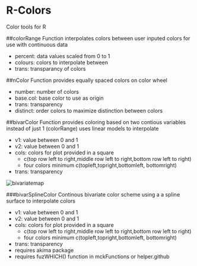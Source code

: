 # R-Colors
Color tools for R

##colorRange 
Function interpolates colors between user inputed colors for use with continuous data

*    percent: data values scaled from 0 to 1
*    colours: colors to interpolate between
*    trans: transparancy of colors

##nColor 
Function provides equally spaced colors on color wheel

*    number: number of colors
*    base.col: base color to use as origin
*    trans: transparency
*    distinct: order colors to maximize distinction between colors

##bivarColor 
Function provides coloring based on two contious variables instead of just 1 (colorRange) uses linear models to interpolate

*  v1: value between 0 and 1
*  v2: value between 0 and 1 
*  cols: colors for plot provided in a square
    *  c(top row left to right,middle row left to right,bottom row left to right)
    *  four colors minimum c(topleft,topright,bottomleft, bottomright)
*  trans: transparency

![bivariatemap](https://cloud.githubusercontent.com/assets/6601105/8219241/9c5ce406-1516-11e5-8033-a06ad4f6ba84.png)

###bivarSplineColor 
Continous bivariate color scheme using a a spline surface to interpolate colors

*  v1: value between 0 and 1
*  v2: value between 0 and 1 
*  cols: colors for plot provided in a square
    *  c(top row left to right,middle row left to right,bottom row left to right)
    *  four colors minimum c(topleft,topright,bottomleft, bottomright)
*  trans: transparency
*  requires akima package
*  requires fuzWHICH() function in mckFunctions or helper.github

